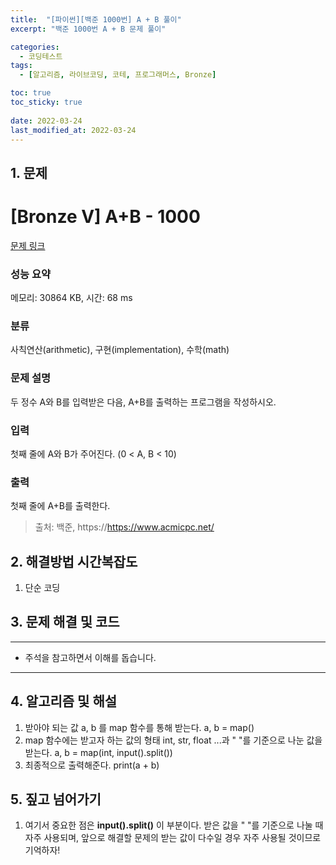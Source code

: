 ```yaml
---
title:  "[파이썬][백준 1000번] A + B 풀이"
excerpt: "백준 1000번 A + B 문제 풀이"

categories:
  - 코딩테스트
tags:
  - [알고리즘, 라이브코딩, 코테, 프로그래머스, Bronze]

toc: true
toc_sticky: true
 
date: 2022-03-24
last_modified_at: 2022-03-24
---
```



## 1. 문제

# [Bronze V] A+B - 1000 

[문제 링크](https://www.acmicpc.net/problem/1000) 

### 성능 요약

메모리: 30864 KB, 시간: 68 ms

### 분류

사칙연산(arithmetic), 구현(implementation), 수학(math)

### 문제 설명

<p>두 정수 A와 B를 입력받은 다음, A+B를 출력하는 프로그램을 작성하시오.</p>

### 입력 

 <p>첫째 줄에 A와 B가 주어진다. (0 < A, B < 10)</p>

### 출력 

 <p>첫째 줄에 A+B를 출력한다.</p>


> 출처: 백준, https://https://www.acmicpc.net/

## 2. 해결방법 시간복잡도
1. 단순 코딩


## 3. 문제 해결 및 코드
--- 

<script src="https://gist.github.com/godhin/515a04c92155a79829b1f2d33ebbf5d1.js"></script>

- 주석을 참고하면서 이해를 돕습니다.
---

## 4. 알고리즘 및 해설

1. 받아야 되는 값 a, b 를 map 함수를 통해 받는다. a, b = map()
2. map 함수에는 받고자 하는 값의 형태 int, str, float ...과 " "를 기준으로 나눈 값을 받는다. a, b = map(int, input().split())
3. 최종적으로 출력해준다. print(a + b)

## 5. 짚고 넘어가기

1. 여기서 중요한 점은 **input().split()** 이 부분이다. 받은 값을 " "를 기준으로 나눌 때 자주 사용되며, 앞으로 해결할 문제의 받는 값이 다수일 경우 자주 사용될 것이므로 기억하자!